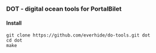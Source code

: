 ### DOT - digital ocean tools for **PortalBilet**

#### Install
```
git clone https://github.com/everhide/do-tools.git dot
cd dot
make
```

